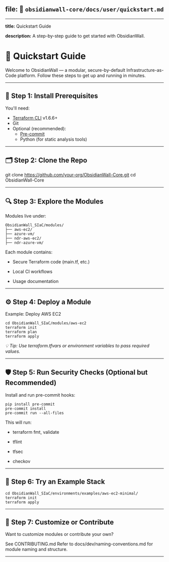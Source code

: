 
## file: 📁 `obsidianwall-core/docs/user/quickstart.md`



---

**title:** Quickstart Guide

**description:** A step-by-step guide to get started with ObsidianWall.

# 🚀 Quickstart Guide

Welcome to ObsidianWall — a modular, secure-by-default Infrastructure-as-Code platform. Follow these steps to get up and running in minutes.

---

## 🧱 Step 1: Install Prerequisites

You'll need:

- [Terraform CLI](https://www.terraform.io/downloads.html) v1.6.6+
- Git
- Optional (recommended):
  - [Pre-commit](https://pre-commit.com/)  
  - Python (for static analysis tools)

---

## 🗂 Step 2: Clone the Repo


git clone https://github.com/your-org/ObsidianWall-Core.git
cd ObsidianWall-Core

---

## 🔍 Step 3: Explore the Modules
Modules live under:
```
ObsidianWall_SIaC/modules/
├── aws-ec2/
├── azure-vm/
├── ndr-aws-ec2/
├── ndr-azure-vm/
```
Each module contains:

 - Secure Terraform code (main.tf, etc.)

 - Local CI workflows

 - Usage documentation
---

## ⚙️ Step 4: Deploy a Module
Example: Deploy AWS EC2
```
cd ObsidianWall_SIaC/modules/aws-ec2
terraform init
terraform plan
terraform apply
```
_💡 Tip: Use terraform.tfvars or environment variables to pass required values._

---
## 🛡 Step 5: Run Security Checks (Optional but Recommended)
Install and run pre-commit hooks:
```
pip install pre-commit
pre-commit install
pre-commit run --all-files
```
This will run:

 - terraform fmt, validate

 - tflint

 - tfsec

 - checkov
---

## 🧪 Step 6: Try an Example Stack
```
cd ObsidianWall_SIaC/environments/examples/aws-ec2-minimal/
terraform init
terraform apply
```
---

## 🔄 Step 7: Customize or Contribute
Want to customize modules or contribute your own?

See CONTRIBUTING.md
Refer to docs/dev/naming-conventions.md for module naming and structure.

---
